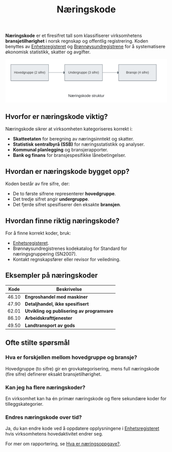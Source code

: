 ﻿---
title: "Næringskode"
meta_title: "Næringskode"
meta_description: '**Næringskode** er et firesifret tall som klassifiserer virksomhetens **bransjetilhørighet** i norsk regnskap og offentlig registrering. Koden benyttes av [En...'
slug: naeringskode
type: blog
layout: pages/single
---

**Næringskode** er et firesifret tall som klassifiserer virksomhetens **bransjetilhørighet** i norsk regnskap og offentlig registrering. Koden benyttes av [Enhetsregisteret](/blogs/regnskap/enhetsregisteret "Enhetsregisteret “ Oversikt over virksomheters grunninformasjon i Norge") og [Brønnøysundregistrene](/blogs/regnskap/bronnoysundregistrene "Brønnøysundregistrene - Oversikt over Norske Registere") for å systematisere økonomisk statistikk, skatter og avgifter.

![Næringskode Oversikt](naeringskode-oversikt.svg)

## Hvorfor er næringskode viktig?

Næringskode sikrer at virksomheten kategoriseres korrekt i:

* **Skatteetaten** for beregning av næringsinntekt og skatter.
* **Statistisk sentralbyrå (SSB)** for næringsstatistikk og analyser.
* **Kommunal planlegging** og bransjerapporter.
* **Bank og finans** for bransjespesifikke lånebetingelser.

## Hvordan er næringskode bygget opp?

Koden består av fire sifre, der:

* De to første sifrene representerer **hovedgruppe**.
* Det tredje sifret angir **undergruppe**.
* Det fjerde sifret spesifiserer den eksakte **bransjen**.

## Hvordan finne riktig næringskode?

For å finne korrekt koder, bruk:

* [Enhetsregisteret](/blogs/regnskap/enhetsregisteret "Enhetsregisteret “ Oversikt over virksomheters grunninformasjon i Norge").
* Brønnøysundregistrenes kodekatalog for Standard for næringsgruppering (SN2007).
* Kontakt regnskapsfører eller revisor for veiledning.

## Eksempler på næringskoder

| **Kode** | **Beskrivelse**                                    |
|----------|----------------------------------------------------|
| 46.10    | **Engroshandel med maskiner**                       |
| 47.90    | **Detaljhandel, ikke spesifisert**                  |
| 62.01    | **Utvikling og publisering av programvare**         |
| 86.10    | **Arbeidskrafttjenester**                          |
| 49.50    | **Landtransport av gods**                          |

## Ofte stilte spørsmål

### Hva er forskjellen mellom hovedgruppe og bransje?

Hovedgruppe (to sifre) gir en grovkategorisering, mens full næringskode (fire sifre) definerer eksakt bransjetilhørighet.

### Kan jeg ha flere næringskoder?

En virksomhet kan ha én primær næringskode og flere sekundære koder for tilleggskategorier.

### Endres næringskode over tid?

Ja, du kan endre kode ved å oppdatere opplysningene i [Enhetsregisteret](/blogs/regnskap/enhetsregisteret "Enhetsregisteret “ Oversikt over virksomheters grunninformasjon i Norge") hvis virksomhetens hovedaktivitet endrer seg.

For mer om rapportering, se [Hva er næringsoppgave?](/blogs/regnskap/hva-er-naeringsoppgave "Hva er en næringsoppgave?").










